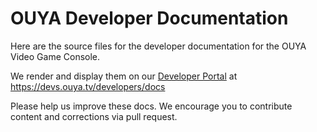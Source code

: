 # OUYA Developer Documentation

Here are the source files for the developer documentation for the OUYA Video Game Console.

We render and display them on our [Developer Portal](https://devs.ouya.tv/developers) at https://devs.ouya.tv/developers/docs

Please help us improve these docs. We encourage you to contribute content and corrections via pull request.
